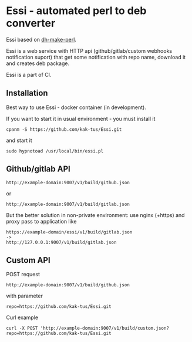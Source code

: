 # Essi - automated perl to deb converter

Essi based on [dh-make-perl](https://metacpan.org/pod/DhMakePerl).

Essi is a web service with HTTP api (github/gitlab/custom webhooks notification suport) that get some notification with repo name, download it and creates deb package.

Essi is a part of CI.

## Installation

Best way to use Essi - docker container (in development).

If you want to start it in usual environment - you must install it

```
cpanm -S https://github.com/kak-tus/Essi.git
```

and start it

```
sudo hypnotoad /usr/local/bin/essi.pl
```

## Github/gitlab API


```
http://example-domain:9007/v1/build/github.json
```

or

```
http://example-domain:9007/v1/build/gitlab.json
```

But the better solution in non-private environment: use nginx (+https) and proxy pass to application like

```
https://example-domain/essi/v1/build/gitlab.json
->
http://127.0.0.1:9007/v1/build/gitlab.json
```

## Custom API

POST request

```
http://example-domain:9007/v1/build/github.json
```

with parameter

```
repo=https://github.com/kak-tus/Essi.git
```

Curl example

```
curl -X POST 'http://example-domain:9007/v1/build/custom.json?repo=https://github.com/kak-tus/Essi.git
```
